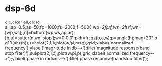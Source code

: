 # dsp-6d
clc;clear all;close all;ap=0.5;as=50;fp=1000;fs=2000;f=5000;wp=2*fp/f;ws=2*fs/f;wn=[wp,ws];[n]=buttord(wp,ws,ap,as);[b,a]=butter(n,wn,'stop');w=0:0.01:pi;h=freqz(b,a,w);p=angle(h);mag=20*log10(abs(h));subplot(2,1,1);plot(w/pi,mag);grid;xlabel('normalized frequency');ylabel('magnitude in db-->');title('magnitude response(band stop filter)');subplot(2,1,2);plot(w/pi,p);grid;xlabel('normalized frequency-->');ylabel('phase in radians-->');title('phase response(bandstop filter)');

